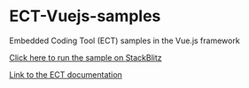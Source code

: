 # ECT-Vuejs-samples
Embedded Coding Tool (ECT) samples in the Vue.js framework 

[Click here to run the sample on StackBlitz](https://stackblitz.com/~/github.com/ICD-API/ECT-Vuejs-samples)

[Link to the ECT documentation](https://icd.who.int/docs/icd-api/icd11ect/)
